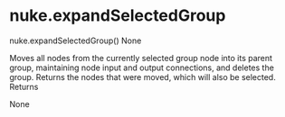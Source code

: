 # nuke.expandSelectedGroup
nuke.expandSelectedGroup()  None

Moves all nodes from the currently selected group node into its parent group, maintaining node input and output connections, and deletes the group. Returns the nodes that were moved, which will also be selected.
Returns

None